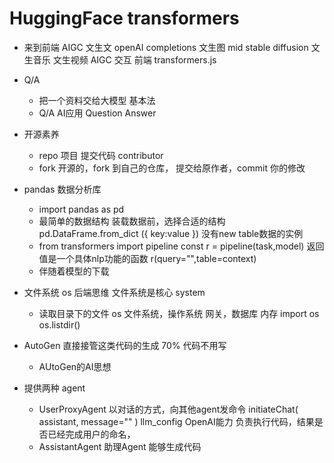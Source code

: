 # HuggingFace transformers

- 来到前端
    AIGC
    文生文  openAI  completions
    文生图  mid stable diffusion
    文生音乐
    文生视频
    AIGC  交互  前端  transformers.js  

- Q/A
    - 把一个资料交给大模型 基本法
    - Q/A AI应用
        Question
        Answer
- 开源素养
    - repo
        项目
        提交代码 contributor
    - fork
        开源的，fork 到自己的仓库，
        提交给原作者，commit 你的修改

- pandas 数据分析库
    - import pandas as pd
    - 最简单的数据结构 装载数据前，选择合适的结构 pd.DataFrame.from_dict ({
        key:value
    })
        没有new table数据的实例
    - from transformers import pipeline
        const r = pipeline(task,model) 返回值是一个具体nlp功能的函数
        r(query="",table=context)
    - 伴随着模型的下载

- 文件系统 os
    后端思维 文件系统是核心 system 
    - 读取目录下的文件
    os 文件系统，操作系统 网关，数据库 内存
    import os
    os.listdir()

- AutoGen 直接接管这类代码的生成 70% 代码不用写
    - AUtoGen的AI思想
- 提供两种 agent
    - UserProxyAgent
        以对话的方式，向其他agent发命令
        initiateChat(
            assistant,
            message=""
        )
        llm_config OpenAI能力
        负责执行代码，结果是否已经完成用户的命名，
    - AssistantAgent 助理Agent
        能够生成代码